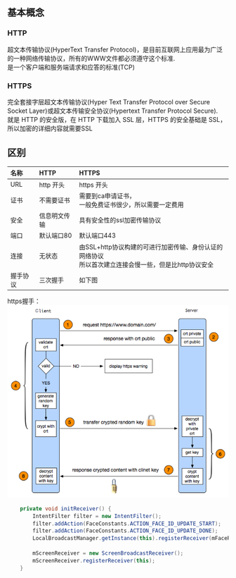 ## 基本概念
### HTTP
超文本传输协议(HyperText Transfer Protocol)，是目前互联网上应用最为广泛的一种网络传输协议，所有的WWW文件都必须遵守这个标准.   
是一个客户端和服务端请求和应答的标准(TCP)
### HTTPS
完全套接字层超文本传输协议(Hyper Text Transfer Protocol over Secure Socket Layer)或超文本传输安全协议(Hypertext Transfer Protocol Secure).  
就是 HTTP 的安全版，在 HTTP 下载加入 SSL 层，HTTPS 的安全基础是 SSL，所以加密的详细内容就需要SSL

## 区别
| 名称 | HTTP | HTTPS|
| :--- | :---- | :---- | 
|URL|http 开头| https 开头|
|证书|不需要证书| 需要到ca申请证书，<br/> 一般免费证书很少，所以需要一定费用|
|安全|信息明文传输|具有安全性的ssl加密传输协议|
|端口|默认端口80|默认端口443|
|连接|无状态|由SSL+http协议构建的可进行加密传输、身份认证的网络协议<br/>所以首次建立连接会慢一些，但是比http协议安全|
|握手协议|三次握手|如下图|

https握手：   
![](images/https_handshake.png)

``` java
    private void initReceiver() {
        IntentFilter filter = new IntentFilter();
        filter.addAction(FaceConstants.ACTION_FACE_ID_UPDATE_START);
        filter.addAction(FaceConstants.ACTION_FACE_ID_UPDATE_DONE);
        LocalBroadcastManager.getInstance(this).registerReceiver(mFaceReceiver, filter);

        mScreenReceiver = new ScreenBroadcastReceiver();
        mScreenReceiver.registerReceiver(this);
    }
```